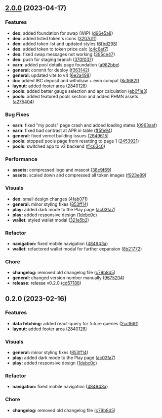 

## [2.0.0](https://github.com/HopersNFT/Hopers-V2/compare/0.2.0...2.0.0) (2023-04-17)


### Features

* **dex:** added foundation for swap (WIP) ([d96e5a8](https://github.com/HopersNFT/Hopers-V2/commit/d96e5a8707a9d75339ab9c043ffd9b44e32fbf79))
* **dex:** added listed token's icons ([3207d1f](https://github.com/HopersNFT/Hopers-V2/commit/3207d1f86581fd10f750e7569186500f9dcf2210))
* **dex:** added token list and updated styles ([6fbd298](https://github.com/HopersNFT/Hopers-V2/commit/6fbd2986e7b12795d79cef95a37d57789ef798a2))
* **dex:** added token to token price calc ([c4c6ef7](https://github.com/HopersNFT/Hopers-V2/commit/c4c6ef718574201c7c2e93cca8ad1eb24c1a0798))
* **dex:** fixed swap messages not working ([395ce47](https://github.com/HopersNFT/Hopers-V2/commit/395ce47b5dc27068cce3b67363436e3f63e9b0c6))
* **dex:** push for staging branch ([370f037](https://github.com/HopersNFT/Hopers-V2/commit/370f0372b46d594058ee3adc8c6c6f99ba62e2d3))
* **earn:** added pool details page foundation ([a982bbe](https://github.com/HopersNFT/Hopers-V2/commit/a982bbeb4ee52e1f69375d360ab52063266f63be))
* **general:** commit for deploy ([f363142](https://github.com/HopersNFT/Hopers-V2/commit/f3631429bc6b0bda54e832a41e24a5b88e919efd))
* **general:** updated vite to v4 ([6e2a498](https://github.com/HopersNFT/Hopers-V2/commit/6e2a49846926a9815ab7e73aed84f0b12610cf92))
* **ibc:** added IBC deposit and withdraw + evm compat ([8c1682f](https://github.com/HopersNFT/Hopers-V2/commit/8c1682f2eb8f1ba5c0bd55acadfc97f24f77177d))
* **layout:** added footer area ([2840128](https://github.com/HopersNFT/Hopers-V2/commit/2840128b9e13ebd0f023836cf012a44ca3f9b222))
* **pools:** added better gauge selection and apr calculation ([eb0f1e3](https://github.com/HopersNFT/Hopers-V2/commit/eb0f1e3cde045dd5c1c93333ca3d5ac647dcdcbb))
* **pools:** added featured pools section and added PHMN assets ([a275404](https://github.com/HopersNFT/Hopers-V2/commit/a27540484670f0b605ebd71496b16f9be1c27128))


### Bug Fixes

* **earn:** fixed "my pools" page crash and added loading states ([0963aaf](https://github.com/HopersNFT/Hopers-V2/commit/0963aaf6c943c73620b22be22073ba5ef1f157c4))
* **earn:** fixed bad contrast at APR in table ([ff5fe94](https://github.com/HopersNFT/Hopers-V2/commit/ff5fe94534976c79a75e3ce073cf894c39b7c258))
* **general:** fixed vercel building issues ([2649615](https://github.com/HopersNFT/Hopers-V2/commit/2649615bc0770956e0bb8fb6dd9354588066232e))
* **pools:** stopped pools page from resetting to page 1 ([2453921](https://github.com/HopersNFT/Hopers-V2/commit/24539214948a0cf0ed10a299d97a3031b2c7fa5d))
* **pools:** switched app to v2 backend ([f1c63c0](https://github.com/HopersNFT/Hopers-V2/commit/f1c63c09dd9afa6f18e7f4d8ed74b6fd8808c735))


### Performance

* **assets:** compressed logo and mascot ([38c9f69](https://github.com/HopersNFT/Hopers-V2/commit/38c9f690ac70d96cd7a5e6fec69efe234ab5575c))
* **assets:** scaled down and compressed all token images ([f923e89](https://github.com/HopersNFT/Hopers-V2/commit/f923e89ab45403c0f1f3c8a9ac9059fb9eb30035))


### Visuals

* **dex:** small design changes ([4fab071](https://github.com/HopersNFT/Hopers-V2/commit/4fab07105b962bef4fe273008267ca958b48aa46))
* **general:** minor styling fixes ([853ff14](https://github.com/HopersNFT/Hopers-V2/commit/853ff1480a5bc9bb0b221231ae2a3cffaf25c911))
* **play:** added dark mode to the Play page ([ac03fa7](https://github.com/HopersNFT/Hopers-V2/commit/ac03fa700418425754d7c5783dfe5575e855591e))
* **play:** added responsive design ([1debc0c](https://github.com/HopersNFT/Hopers-V2/commit/1debc0c827ca35fc1e6a1e0085b219d9388ae718))
* **wallet:** styled wallet modal ([321e5b2](https://github.com/HopersNFT/Hopers-V2/commit/321e5b2277aa70c324209fc627c4707b57731475))


### Refactor

* **navigation:** fixed mobile navigation ([484943a](https://github.com/HopersNFT/Hopers-V2/commit/484943a96b59806d002ce1a2fe81caa19aec1938))
* **wallet:** refactored wallet modal for further expansion ([8b21772](https://github.com/HopersNFT/Hopers-V2/commit/8b2177248167c4e8e602a3000442f2959d198e39))


### Chore

* **changelog:** removed old changelog file ([c79b8d5](https://github.com/HopersNFT/Hopers-V2/commit/c79b8d5453b417c9df9b8afa3fa8c5ae4eebe0cd))
* **general:** changed version number manually ([9675204](https://github.com/HopersNFT/Hopers-V2/commit/96752042c368487a209c7508164c958ca37aa9dd))
* **release:** release v0.2.0 ([cd57188](https://github.com/HopersNFT/Hopers-V2/commit/cd57188029cb071f4f25d06e42ca38a9f55a2f02))

## 0.2.0 (2023-02-16)


### Features

* **data fetching:** added react-query for future queries ([2cc169f](https://github.com/HopersNFT/Hopers-V2/commit/2cc169f3d41efb1653338c9353a8209898fb8626))
* **layout:** added footer area ([2840128](https://github.com/HopersNFT/Hopers-V2/commit/2840128b9e13ebd0f023836cf012a44ca3f9b222))


### Visuals

* **general:** minor styling fixes ([853ff14](https://github.com/HopersNFT/Hopers-V2/commit/853ff1480a5bc9bb0b221231ae2a3cffaf25c911))
* **play:** added dark mode to the Play page ([ac03fa7](https://github.com/HopersNFT/Hopers-V2/commit/ac03fa700418425754d7c5783dfe5575e855591e))
* **play:** added responsive design ([1debc0c](https://github.com/HopersNFT/Hopers-V2/commit/1debc0c827ca35fc1e6a1e0085b219d9388ae718))


### Refactor

* **navigation:** fixed mobile navigation ([484943a](https://github.com/HopersNFT/Hopers-V2/commit/484943a96b59806d002ce1a2fe81caa19aec1938))


### Chore

* **changelog:** removed old changelog file ([c79b8d5](https://github.com/HopersNFT/Hopers-V2/commit/c79b8d5453b417c9df9b8afa3fa8c5ae4eebe0cd))
